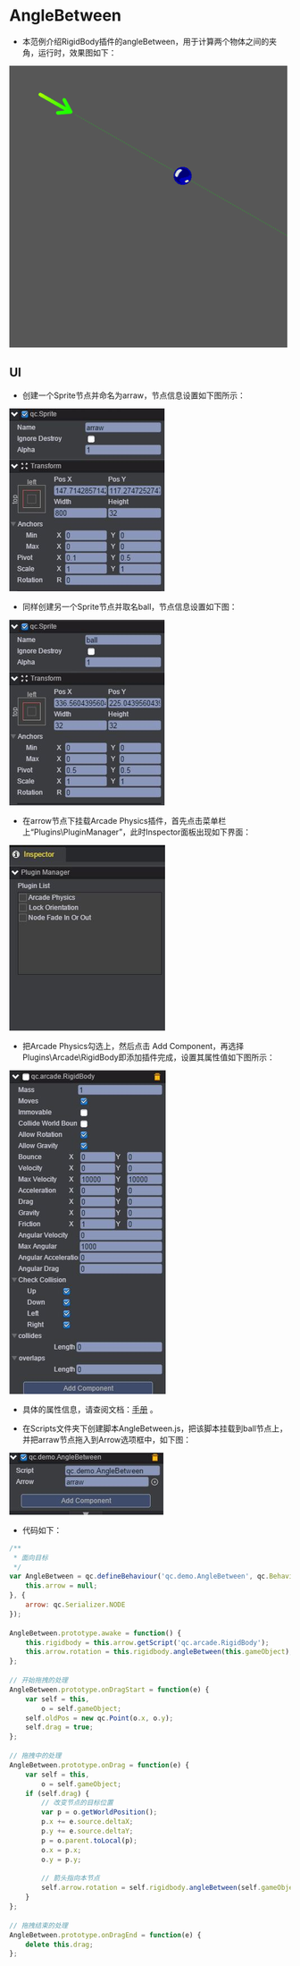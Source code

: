 # AngleBetween    
* 本范例介绍RigidBody插件的angleBetween，用于计算两个物体之间的夹角，运行时，效果图如下：<br>       

![.gif](images/show.gif)      

## UI
* 创建一个Sprite节点并命名为arraw，节点信息设置如下图所示：<br>      

![.jpg](images/sprite.JPG)      

* 同样创建另一个Sprite节点并取名ball，节点信息设置如下图：<br>       

![.jpg](images/sprite1.JPG)     

* 在arrow节点下挂载Arcade Physics插件，首先点击菜单栏上“Plugins\PluginManager”，此时Inspector面板出现如下界面：<br>     

![.jpg](images/plugin.JPG)     

* 把Arcade Physics勾选上，然后点击 Add Component，再选择Plugins\Arcade\RigidBody即添加插件完成，设置其属性值如下图所示：<br>      

![.jpg](images/plugin1.JPG)     
* 具体的属性信息，请查阅文档：[手册](http://docs.zuoyouxi.com/manual/Plugin/Arcade.html) 。<br>         

* 在Scripts文件夹下创建脚本AngleBetween.js，把该脚本挂载到ball节点上，并把arraw节点拖入到Arrow选项框中，如下图：<br>    

![.jpg](images/script.JPG)       

* 代码如下：<br>   

```javascript
/**
 * 面向目标
 */
var AngleBetween = qc.defineBehaviour('qc.demo.AngleBetween', qc.Behaviour, function() {
    this.arrow = null;
}, {
    arrow: qc.Serializer.NODE
});

AngleBetween.prototype.awake = function() {
    this.rigidbody = this.arrow.getScript('qc.arcade.RigidBody');
    this.arrow.rotation = this.rigidbody.angleBetween(this.gameObject);
};

// 开始拖拽的处理
AngleBetween.prototype.onDragStart = function(e) {
    var self = this,
        o = self.gameObject;
    self.oldPos = new qc.Point(o.x, o.y);
    self.drag = true;
};

// 拖拽中的处理
AngleBetween.prototype.onDrag = function(e) {
    var self = this,
        o = self.gameObject;
    if (self.drag) {
        // 改变节点的目标位置
        var p = o.getWorldPosition();
        p.x += e.source.deltaX;
        p.y += e.source.deltaY;
        p = o.parent.toLocal(p);
        o.x = p.x;
        o.y = p.y;

        // 箭头指向本节点
        self.arrow.rotation = self.rigidbody.angleBetween(self.gameObject);
    }
};

// 拖拽结束的处理
AngleBetween.prototype.onDragEnd = function(e) {
    delete this.drag;
};     
```